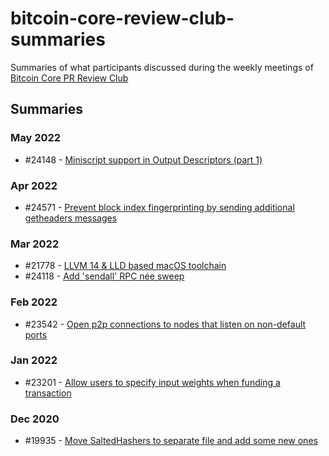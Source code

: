 # bitcoin-core-review-club-summaries

Summaries of what participants discussed during the weekly meetings of [Bitcoin Core PR Review Club](https://github.com/bitcoin-core-review-club)

## Summaries

### May 2022

- \#24148 - [Miniscript support in Output Descriptors (part 1)](posts/2022-05-18-%2324148.md)

### Apr 2022

- \#24571 - [Prevent block index fingerprinting by sending additional getheaders messages](posts/2022-04-06-%2324571.md)

### Mar 2022

- \#21778 - [LLVM 14 & LLD based macOS toolchain](posts/2022-03-23-%2321778.md)
- \#24118 - [Add 'sendall' RPC née sweep](posts/2022-03-16-%2324118.md)

### Feb 2022

- \#23542 - [Open p2p connections to nodes that listen on non-default ports](posts/2022-02-16-%2323542.md)

### Jan 2022

- \#23201 - [Allow users to specify input weights when funding a transaction](posts/2022-01-19-%2323201.md)

### Dec 2020

- \#19935 - [Move SaltedHashers to separate file and add some new ones](posts/2020-12-16-%2319935.md)
